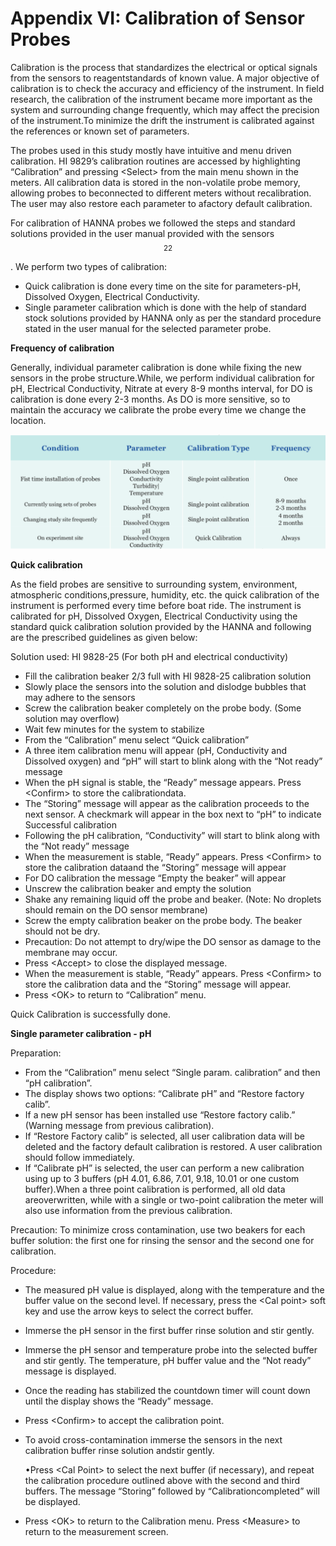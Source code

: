 # Appendix VI: Calibration of Sensor Probes

Calibration is the process that standardizes the electrical or optical signals from the sensors to reagentstandards of known value. A major objective of calibration is to check the accuracy and efficiency of the instrument. In field research, the calibration of the instrument became more important as the system and surrounding change frequently, which may affect the precision of the instrument.To minimize the drift the instrument is calibrated against the references or known set of parameters.

The probes used in this study mostly have intuitive and menu driven calibration. HI 9829’s calibration routines are accessed by highlighting “Calibration” and pressing &lt;Select&gt; from the main menu shown in the meters. All calibration data is stored in the non-volatile probe memory, allowing probes to beconnected to different meters without recalibration. The user may also restore each parameter to afactory default calibration.

For calibration of HANNA probes we followed the steps and standard solutions provided in the user manual provided with the sensors $$^{22}$$ . We perform two types of calibration:

* Quick calibration is done every time on the site for parameters-pH, Dissolved Oxygen, Electrical Conductivity.
* Single parameter calibration which is done with the help of standard stock solutions provided by HANNA only as per the standard procedure stated in the user manual for the selected parameter probe.

**Frequency of calibration**

Generally, individual parameter calibration is done while fixing the new sensors in the probe structure.While, we perform individual calibration for pH, Electrical Conductivity, Nitrate at every 8-9 months interval, for DO is calibration is done every 2-3 months. As DO is more sensitive, so to maintain the accuracy we calibrate the probe every time we change the location.

![](../.gitbook/assets/image%20%284%29.png)

**Quick calibration**

As the field probes are sensitive to surrounding system, environment, atmospheric conditions,pressure, humidity, etc. the quick calibration of the instrument is performed every time before boat ride. The instrument is calibrated for pH, Dissolved Oxygen, Electrical Conductivity using the standard quick calibration solution provided by the HANNA and following are the prescribed guidelines as given below:

Solution used: HI 9828-25 \(For both pH and electrical conductivity\)

* Fill the calibration beaker 2/3 full with HI 9828-25 calibration solution
* Slowly place the sensors into the solution and dislodge bubbles that may adhere to the sensors 
* Screw the calibration beaker completely on the probe body. \(Some solution may overflow\)
* Wait few minutes for the system to stabilize
* From the “Calibration” menu select “Quick calibration”
* A three item calibration menu will appear \(pH, Conductivity and Dissolved oxygen\) and “pH” will start to blink along with the “Not ready” message
* When the pH signal is stable, the “Ready” message appears. Press &lt;Confirm&gt; to store the calibrationdata.
* The “Storing” message will appear as the calibration proceeds to the next sensor. A checkmark will appear in the box next to “pH” to indicate Successful calibration
* Following the pH calibration, “Conductivity” will start to blink along with the “Not ready” message
* When the measurement is stable, “Ready” appears. Press &lt;Confirm&gt; to store the calibration dataand the “Storing” message will appear
* For DO calibration the message “Empty the beaker” will appear
* Unscrew the calibration beaker and empty the solution
* Shake any remaining liquid off the probe and beaker. \(Note: No droplets should remain on the DO sensor membrane\)
* Screw the empty calibration beaker on the probe body. The beaker should not be dry.
* Precaution: Do not attempt to dry/wipe the DO sensor as damage to the membrane may occur.
* Press &lt;Accept&gt; to close the displayed message.
* When the measurement is stable, “Ready” appears. Press &lt;Confirm&gt; to store the calibration data and the “Storing” message will appear. 
* Press &lt;OK&gt; to return to “Calibration” menu.

Quick Calibration is successfully done.

**Single parameter calibration - pH**

Preparation:

* From the “Calibration” menu select “Single param. calibration” and then “pH calibration”.
* The display shows two options: “Calibrate pH” and “Restore factory calib”.
* If a new pH sensor has been installed use “Restore factory calib.” \(Warning message from previous calibration\).
* If “Restore Factory calib” is selected, all user calibration data will be deleted and the factory default calibration is restored. A user calibration should follow immediately.
* If “Calibrate pH” is selected, the user can perform a new calibration using up to 3 buffers \(pH 4.01, 6.86, 7.01, 9.18, 10.01 or one custom buffer\).When a three point calibration is performed, all old data areoverwritten, while with a single or two-point calibration the meter will also use information from the previous calibration.

Precaution: To minimize cross contamination, use two beakers for each buffer solution: the first one for rinsing the sensor and the second one for calibration.

Procedure:

* The measured pH value is displayed, along with the temperature and the buffer value on the second level. If necessary, press the &lt;Cal point&gt; soft key and use the arrow keys to select the correct buffer.
* Immerse the pH sensor in the first buffer rinse solution and stir gently.
* Immerse the pH sensor and temperature probe into the selected buffer and stir gently. The temperature, pH buffer value and the “Not ready” message is displayed.
* Once the reading has stabilized the countdown timer will count down until the display shows the “Ready” message.
* Press &lt;Confirm&gt; to accept the calibration point.
* To avoid cross-contamination immerse the sensors in the next calibration buffer rinse solution andstir gently.

  •Press &lt;Cal Point&gt; to select the next buffer \(if necessary\), and repeat the calibration procedure outlined above with the second and third buffers. The message “Storing” followed by “Calibrationcompleted” will be displayed.

*  Press &lt;OK&gt; to return to the Calibration menu. Press &lt;Measure&gt; to return to the measurement screen.

